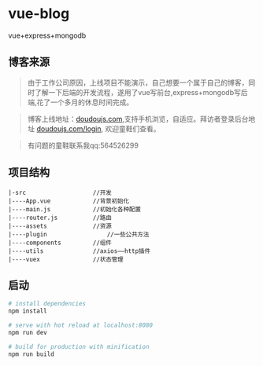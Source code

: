 # vue-blog
vue+express+mongodb

## 博客来源

> 由于工作公司原因，上线项目不能演示，自己想要一个属于自己的博客，同时了解一下后端的开发流程，遂用了vue写前台,express+mongodb写后端,花了一个多月的休息时间完成。

> 博客上线地址：[doudoujs.com](http://doudoujs.com),支持手机浏览，自适应。拜访者登录后台地址 [doudoujs.com/login](http://doudoujs.com/login), 欢迎童鞋们查看。

> 有问题的童鞋联系我qq:564526299

## 项目结构

```
|-src  					//开发
|----App.vue  			//背景初始化
|----main.js  			//初始化各种配置
|----router.js  		//路由
|----assets  			//资源
|----plugin  		        //一些公共方法
|----components  		//组件
|----utils  			//axios——http插件
|----vuex  		        //状态管理
```

## 启动

``` bash
# install dependencies
npm install

# serve with hot reload at localhost:8080
npm run dev

# build for production with minification
npm run build
```
